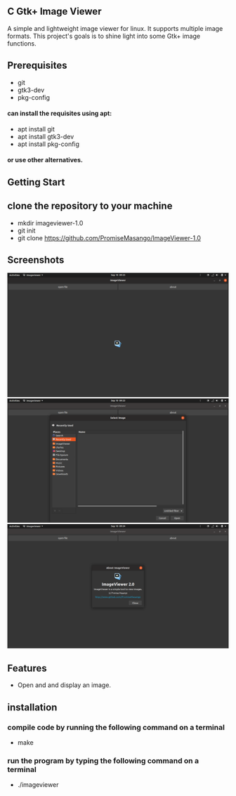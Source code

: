 ## C Gtk+ Image Viewer
A simple and lightweight image viewer for linux. It supports multiple image formats. This project's goals is to shine light into some Gtk+ image functions.

## Prerequisites
* git
* gtk3-dev
* pkg-config

#### can install the requisites using apt:
* apt install git
* apt install gtk3-dev
* apt install pkg-config
#### or use other alternatives.

## Getting Start
## clone the repository to your machine
* mkdir imageviewer-1.0
* git init
* git clone https://github.com/PromiseMasango/ImageViewer-1.0

## Screenshots
![Welcome screen](/image1.png)
![select image](/image2.png)
![about](/image3.png)

## Features
* Open and and display an image.

## installation
### compile code by running the following command on a terminal
* make
### run the program by typing the following command on a terminal
* ./imageviewer
